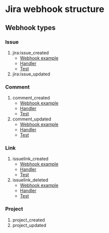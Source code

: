 # Jira webhook structure

## Webhook types

### Issue

1. jira:issue_created
    * [Webhook example](../../test/fixtures/webhooks/issue/created.json)
    * [Handler](../../src/bot/create-room.js)
    * [Test](../../test/bot/create-room.test.js)
2. jira:issue_updated
<!-- 3. jira:issue_deleted -->

### Comment

1. comment_created
    * [Webhook example](../../test/fixtures/comment_created.json)
    * [Handler](../../src/bot/post-comment.js)
    * [Test](../../test/bot/post-comment.test.js)
2. comment_updated
    * [Webhook example](../../test/fixtures/comment_updated.json)
    * [Handler](../../src/bot/post-comment.js)
    * [Test](../../test/bot/post-comment.test.js)
<!-- 3. comment_deleted -->

### Link

1. issuelink_created
    * [Webhook example](../../test/fixtures/webhooks/issuelink/created.json)
    * [Handler](../../src/bot/post-new-links.js)
    * [Test](../../test/bot/post-new-links.test.js)
2. issuelink_deleted
    * [Webhook example](../../test/fixtures/issuelink-deleted.json)
    * [Handler](../../src/bot/post-new-links.js)
    * [Test](../../test/bot/post-new-links.test.js)

### Project

1. project_created
2. project_updated
<!-- 3. project_deleted -->
